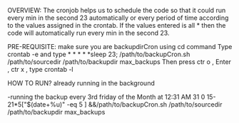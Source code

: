 OVERVIEW:
The cronjob helps us to schedule the code so that it could run every min in the second 23 automatically or every period of time according to the values assigned in the crontab. If the values entered is all * then the code will automatically run every min in the second 23.

PRE-REQUISITE:
make sure you are backupdirCron using cd command
Type crontab -e and type * * * * *sleep 23; /path/to/backupCron.sh /path/to/sourcedir /path/to/backupdir max_backups
Then press ctr o , Enter , ctr x , type crontab -l

HOW TO RUN?
already running in the background


-running the backup every 3rd friday of the Month at 12:31 AM 
31 0 15-21*5["$(date+\%u)" -eq 5 ] &&/path/to/backupCron.sh /path/to/sourcedir /path/to/backupdir max_backups
